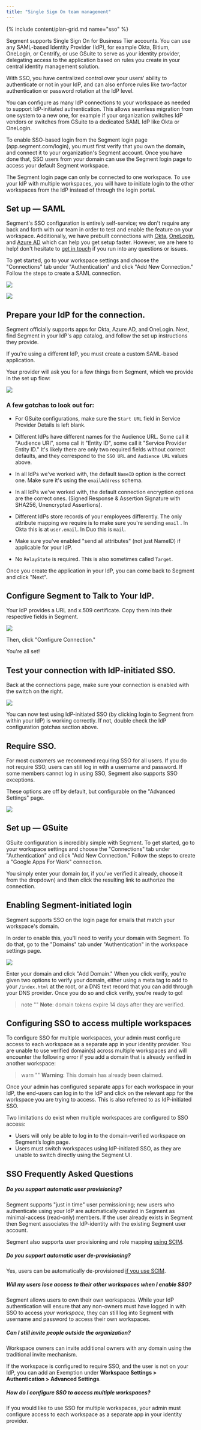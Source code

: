 ```yaml
---
title: "Single Sign On team management"
---
```

{% include content/plan-grid.md name="sso" %}


Segment supports Single Sign On for Business Tier accounts. You can use any SAML-based Identity Provider (IdP), for example Okta, Bitium, OneLogin, or Centrify, or use GSuite to serve as your identity provider, delegating access to the application based on rules you create in your central identity management solution.

With SSO, you have centralized control over your users' ability to authenticate or not in your IdP, and can also enforce rules like two-factor authentication or password rotation at the IdP level.

You can configure as many IdP connections to your workspace as needed to support IdP-initiated authentication. This allows seamless migration from one system to a new one, for example if your organization switches IdP vendors or switches from GSuite to a dedicated SAML IdP like Okta or OneLogin.

To enable SSO-based login from the Segment login page (app.segment.com/login), you must first verify that you own the domain, and connect it to your organization's Segment account. Once you have done that, SSO users from your domain can use the Segment login page to access your default Segment workspace.

The Segment login page can only be connected to one workspace. To use your IdP with multiple workspaces, you will have to initiate login to the other workspaces from the IdP instead of through the login portal.

## Set up — SAML

Segment's SSO configuration is entirely self-service; we don't require any back and forth with our team in order to test and enable the feature on your workspace. Additionally, we have prebuilt connections with [Okta](https://www.okta.com/integrations/segment/), [OneLogin](https://www.onelogin.com), and [Azure AD](https://docs.microsoft.com/en-us/azure/active-directory/saas-apps/segment-tutorial) which can help you get setup faster. However, we are here to help! don't hesitate to [get in touch](https://segment.com/help/contact/) if you run into any questions or issues.

To get started, go to your workspace settings and choose the "Connections" tab under "Authentication" and click "Add New Connection." Follow the steps to create a SAML connection.

![](images/asset_JR9CRr6f.png)

![](images/asset_XCyMZpwo.png)

## Prepare your IdP for the connection.

Segment officially supports apps for Okta, Azure AD, and OneLogin. Next, find Segment in your IdP's app catalog, and follow the set up instructions they provide.

If you're using a different IdP, you must create a custom SAML-based application.

Your provider will ask you for a few things from Segment, which we provide in the set up flow:

![](images/asset_RRAJ92MY.png)

### A few gotchas to look out for:

- For GSuite configurations, make sure the `Start URL` field in Service Provider Details is left blank.

- Different IdPs have different names for the Audience URL. Some call it "Audience URI", some call it "Entity ID", some call it "Service Provider Entity ID." It's likely there are only two required fields without correct defaults, and they correspond to the `SSO URL` and `Audience URL` values above.

- In all IdPs we've worked with, the default `NameID` option is the correct one. Make sure it's using the `emailAddress` schema.

- In all IdPs we've worked with, the default connection encryption options are the correct ones. (Signed Response & Assertion Signature with SHA256, Unencrypted Assertions).

- Different IdPs store records of your employees differently. The only attribute mapping we require is to make sure you're sending `email` . In Okta this is at `user.email`. In Duo this is `mail`.

- Make sure you've enabled "send all attributes" (not just NameID) if applicable for your IdP.

- No `RelayState` is required. This is also sometimes called `Target`.

Once you create the application in your IdP, you can come back to Segment and click "Next".

## Configure Segment to Talk to Your IdP.

Your IdP provides a URL and x.509 certificate. Copy them into their respective fields in Segment.

![](images/asset_s19XDgWX.png)

Then, click "Configure Connection."

You're all set!

## Test your connection with IdP-initiated SSO.

Back at the connections page, make sure your connection is enabled with the switch on the right.

![](images/asset_SNxN4JhO.png)

You can now test using IdP-initiated SSO (by clicking login to Segment from within your IdP) is working correctly. If not, double check the IdP configuration gotchas section above.

## Require SSO.

For most customers we recommend requiring SSO for all users. If you do not require SSO, users can still log in with a username and password. If some members cannot log in using SSO, Segment also supports SSO exceptions.

These options are off by default, but configurable on the "Advanced Settings" page.

![](images/asset_require_sso.png)

## Set up — GSuite

GSuite configuration is incredibly simple with Segment. To get started, go to your workspace settings and choose the "Connections" tab under "Authentication" and click "Add New Connection." Follow the steps to create a "Google Apps For Work" connection.

You simply enter your domain (or, if you've verified it already, choose it from the dropdown) and then click the resulting link to authorize the connection.

## Enabling Segment-initiated login

Segment supports SSO on the login page for emails that match your workspace's domain.

In order to enable this, you'll need to verify your domain with Segment. To do that, go to the "Domains" tab under "Authentication" in the workspace settings page.

![](images/asset_MSaDZk2f.png)

Enter your domain and click "Add Domain." When you click verify, you're given two options to verify your domain, either using a meta tag to add to your `/index.html` at the root, or a DNS text record that you can add through your DNS provider. Once you do so and click verify, you're ready to go!

> note ""
> **Note**: domain tokens expire 14 days after they are verified.

## Configuring SSO to access multiple workspaces
To configure SSO for multiple workspaces, your admin must configure access to each workspace as a separate app in your identity provider. You are unable to use verified domain(s) across multiple workspaces and will encounter the following error if you add a domain that is already verified in another workspace:


> warn ""
> **Warning**: This domain has already been claimed.

Once your admin has configured separate apps for each workspace in your IdP, the end-users can log in to the IdP and click on the relevant app for the workspace you are trying to access. This is also referred to as IdP-initiated SSO.

Two limitations do exist when multiple workspaces are configured to SSO access:
- Users will only be able to log in to the domain-verified workspace on Segment’s login page.
- Users must switch workspaces using IdP-initiated SSO, as they are unable to switch directly using the Segment UI.

## SSO Frequently Asked Questions

##### Do you support automatic user provisioning?

Segment supports "just in time" user permissioning; new users who authenticate using your IdP are automatically created in Segment as minimal-access (read-only) members. If the user already exists in Segment then Segment associates the IdP-identity with the existing Segment user account.

Segment also supports user provisioning and role mapping [using SCIM](/docs/segment-app/iam/scim/).

##### Do you support automatic user de-provisioning?

Yes, users can be automatically de-provisioned [if you use SCIM](/docs/segment-app/iam/scim/).

##### Will my users lose access to their other workspaces when I enable SSO?

Segment allows users to own their own workspaces. While your IdP authentication will ensure that any non-owners must have logged in with SSO to access _your workspace_, they can still log into Segment with username and password to access their own workspaces.

##### Can I still invite people outside the organization?

Workspace owners can invite additional owners with any domain using the traditional invite mechanism.

If the workspace is configured to require SSO, and the user is not on your IdP, you can add an Exemption under **Workspace Settings > Authentication > Advanced Settings**.

##### How do I configure SSO to access multiple workspaces?

If you would like to use SSO for multiple workspaces, your admin must configure access to each workspace as a separate app in your identity provider.
